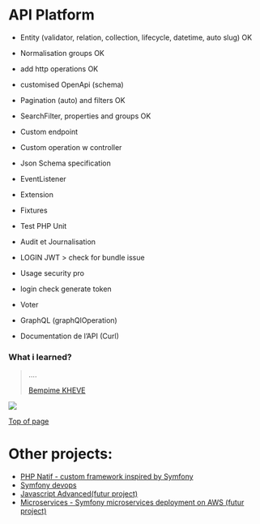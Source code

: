 # API Platform

- Entity
  (validator, relation, collection, lifecycle,    datetime, auto slug) OK
- Normalisation groups OK
- add http operations  OK
- customised OpenApi (schema)
- Pagination (auto) and filters OK
- SearchFilter, properties and groups OK
- Custom endpoint
- Custom operation w controller
- Json Schema specification
- EventListener
- Extension
- Fixtures
- Test PHP Unit
- Audit et Journalisation

- LOGIN JWT > check for bundle issue
- Usage security pro
- login check  generate token
- Voter
- GraphQL (graphQlOperation)
- Documentation de l’API (Curl)
### What i learned?

> ....
>
> [Bempime KHEVE](https://www.linkedin.com/in/bempime-kheve/)<br/>
>
>

<a href="https://www.linkedin.com/in/bempime-kheve/"><img src="https://img.shields.io/badge/LinkedIn-0077B5?style=for-the-badge&logo=linkedin&logoColor=white"></a>


<a href="https://github.com/Juju075/symfony-devops#symfony-6-monolithic--php-810--mysql-8--docker--jenkins-ci--argo-cd-helm--kubernetes--aws">Top of page</a>

# Other projects:

<ul>
    <li><a href="https://github.com/Juju075/php-framework">PHP Natif - custom framework inspired by Symfony</a></li>
    <li><a href="https://github.com/Juju075/symfony-devops">Symfony devops</a></li>
    <li><a href="#">Javascript Advanced(futur project)</a></li>
    <li><a href="#">Microservices - Symfony microservices deployment on AWS (futur project)</a></li>
</ul>
<br>

  